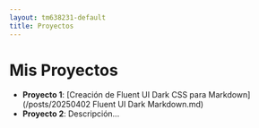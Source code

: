 ```yaml
---
layout: tm638231-default
title: Proyectos
---
```


# Mis Proyectos  
- **Proyecto 1**: [Creación de Fluent UI Dark CSS para Markdown](/posts/20250402 Fluent UI Dark Markdown.md)
- **Proyecto 2**: Descripción...  

